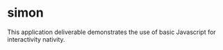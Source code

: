 # simon

This application deliverable demonstrates the use of basic Javascript for interactivity nativity.
